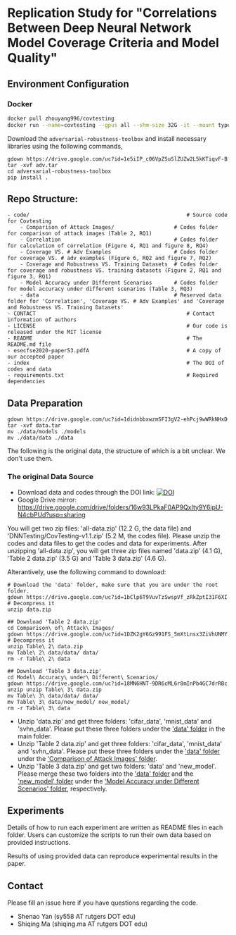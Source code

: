 # Replication Study for "Correlations Between Deep Neural Network Model Coverage Criteria and Model Quality"

## Environment Configuration
### Docker 
```bash
docker pull zhouyang996/covtesting
docker run --name=covtesting --gpus all --shm-size 32G -it --mount type=bind,src=path_to_covtesting_folder,dst=/workspace tensorflow/zhouyang996/covtesting
```

Download the `adversarial-robustness-toolbox` and install necessary libraries using the following commands,
```
gdown https://drive.google.com/uc?id=1e5iIP_c06VpZSuSlZUZw2L5kKTiqvF-B
tar -xvf adv.tar
cd adversarial-robustness-toolbox
pip install .
```

## Repo Structure:

```
- code/                                                  # Source code for Covtesting
	- Comparison of Attack Images/                   # Codes folder for comparison of attack images (Table 2, RQ1)
	- Correlation                                    # Codes folder for calculation of correlation (Figure 4, RQ1 and figure 8, RQ4)
	- Coverage VS. # Adv Examples                    # Codes folder for coverage VS. # adv examples (Figure 6, RQ2 and figure 7, RQ2)
	- Coverage and Robustness VS. Training Datasets  # Codes folder for coverage and robustness VS. training datasets (Figure 2, RQ1 and figure 3, RQ1)
	- Model Accuracy under Different Scenarios       # Codes folder for model accuracy under different scenarios (Table 3, RQ3)
	- data                                           # Reserved data folder for 'Correlation', 'Coverage VS. # Adv Examples' and 'Coverage and Robustness VS. Training Datasets'
- CONTACT                                                # Contact information of authors
- LICENSE                                                # Our code is released under the MIT license
- README                                                 # The README.md file
- esecfse2020-paper53.pdfA                               # A copy of our accepted paper
- index                                                  # The DOI of codes and data
- requirements.txt                                       # Required dependencies
```

## Data Preparation

```
gdown https://drive.google.com/uc?id=1didnbbxwzmSFI3gV2-ehPcj9wWRkNHxD
tar -xvf data.tar
mv ./data/models ./models
mv ./data/data ./data
```

The following is the original data, the structure of which is a bit unclear. We don't use them.

### The original Data Source

* Download data and codes through the DOI link: <a href="https://doi.org/10.5281/zenodo.3908793"><img src="https://zenodo.org/badge/DOI/10.5281/zenodo.3908793.svg" alt="DOI"></a>
* Google Drive mirror: https://drive.google.com/drive/folders/16w93LPkaF0AP9QxIty9Y6ipU-N4cbPUd?usp=sharing

You will get two zip files: 'all-data.zip' (12.2 G, the data file) and 'DNNTesting/CovTesting-v1.1.zip' (5.2 M, the codes file). Please unzip the codes and data files to get the codes and data for experiments. After unzipping 'all-data.zip', you will get three zip files named 'data.zip' (4.1 G), 'Table 2 data.zip' (3.5 G) and 'Table 3 data.zip' (4.6 G).

Alterantively, use the following command to download:
```
# Download the 'data' folder, make sure that you are under the root folder.
gdown https://drive.google.com/uc?id=1bClp6T9VuvTzSwspVf_zRkZptI31F6XI
# Decompress it
unzip data.zip

## Download 'Table 2 data.zip' 
cd Comparison\ of\ Attack\ Images/
gdown https://drive.google.com/uc?id=1DZK2gY6Gz991FS_5mXtLnsx3ZiVhUNMY
# Decompress it
unzip Table\ 2\ data.zip 
mv Table\ 2\ data/data/ data/
rm -r Table\ 2\ data

## Download 'Table 3 data.zip'
cd Model\ Accuracy\ under\ Different\ Scenarios/
gdown https://drive.google.com/uc?id=18MN6HNT-9DR6cML6r8mInPb4GC7drRBc
unzip unzip Table\ 3\ data.zip
mv Table\ 3\ data/data/ data/
mv Table\ 3\ data/new_model/ new_model/
rm -r Table\ 3\ data
```


* Unzip 'data.zip' and get three folders: 'cifar_data', 'mnist_data' and 'svhn_data'. Please put these three folders under the ['data' folder](https://github.com/DNNTesting/CovTesting/tree/master/data) in the main folder. 
* Unzip 'Table 2 data.zip' and get three folders: 'cifar_data', 'mnist_data' and 'svhn_data'. Please put these three folders under the ['data' folder](https://github.com/DNNTesting/CovTesting/tree/master/Comparison%20of%20Attack%20Images/data) under the ['Comparison of Attack Images' folder](https://github.com/DNNTesting/CovTesting/tree/master/Comparison%20of%20Attack%20Images). 
* Unzip 'Table 3 data.zip' and get two folders: 'data' and 'new_model'. Please merge these two folders into the ['data' folder](https://github.com/DNNTesting/CovTesting/tree/master/Model%20Accuracy%20under%20Different%20Scenarios/data) and the ['new_model' folder](https://github.com/DNNTesting/CovTesting/tree/master/Model%20Accuracy%20under%20Different%20Scenarios/new_model) under the ['Model Accuracy under Different Scenarios' folder](https://github.com/DNNTesting/CovTesting/tree/master/Model%20Accuracy%20under%20Different%20Scenarios), respectively. 


## Experiments

Details of how to run each experiment are written as README files in each folder. Users can customize the scripts to run their own data based on provided instructions.

Results of using provided data can reproduce experimental results in the paper.






## Contact

Please fill an issue here if you have questions regarding the code.

* Shenao Yan (sy558 AT rutgers DOT edu)
* Shiqing Ma (shiqing.ma AT rutgers DOT edu)
